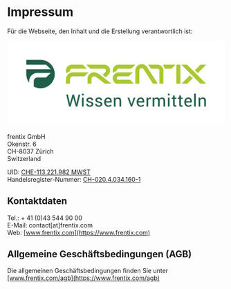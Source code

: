 # Impressum

Für die Webseite, den Inhalt und die Erstellung verantwortlich ist:

![Logo: frentix GmbH](assets/Frentix_Logo_claim_RGB.png)

frentix GmbH  
Okenstr. 6  
CH-8037 Zürich  
Switzerland

UID: [CHE-113.221.982 MWST](https://www.uid.admin.ch/Detail.aspx?uid_id=CHE-113.221.982)   
Handelsregister-Nummer: [CH-020.4.034.160-1](https://zh.chregister.ch/cr-portal/auszug/auszug.xhtml?uid=CHE-113.221.982)

 
## Kontaktdaten
Tel.:    + 41 (0)43 544 90 00  
E-Mail: contact[at]frentix.com  
Web:  [www.frentix.com](https://www.frentix.com)

## Allgemeine Geschäftsbedingungen (AGB)
Die allgemeinen Geschäftsbedingungen finden Sie unter [www.frentix.com/agb](https://www.frentix.com/agb)